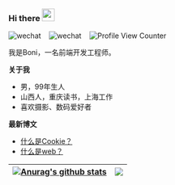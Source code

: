 ### Hi there <a href="https://leeboo.live/"><img src="https://media.giphy.com/media/hvRJCLFzcasrR4ia7z/giphy.gif" width="25px"></a>

![wechat](https://img.shields.io/badge/blog-leeboo.live-blueviolet.svg)&nbsp;&nbsp;&nbsp;&nbsp;![wechat](https://img.shields.io/badge/微信公众号-薄荷车站-succes.svg)&nbsp;&nbsp;&nbsp;&nbsp;![Profile View Counter](https://komarev.com/ghpvc/?username=imboni)


我是Boni，一名前端开发工程师。

**关于我**

- 男，99年生人
- 山西人，重庆读书，上海工作
- 喜欢摄影、数码爱好者

**最新博文**

- [什么是Cookie？](https://leeboo.live/index.php/archives/13/)
- [什么是web？](https://leeboo.live/index.php/archives/10/)
  


| <a href="https://github.com/imboni/github-readme-stats"><img align="center" src="https://github-readme-stats.vercel.app/api?username=imboni&show_icons=true&hide_border=true" alt="Anurag's github stats" /></a> | <a href="https://github.com/imboni/github-readme-stats"><img align="center" src="https://github-readme-stats.vercel.app/api/top-langs/?username=imboni&layout=compact&hide_border=true" /></a> |
| ------------- | ------------- |
